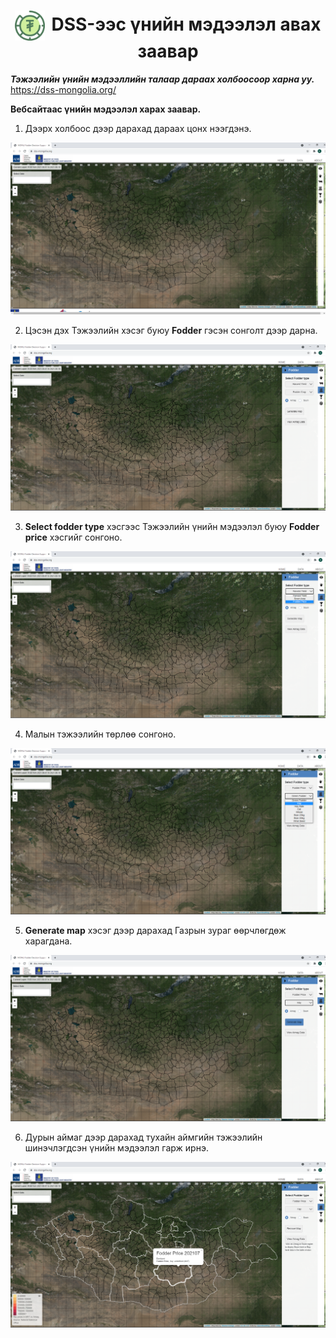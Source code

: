 
<h1 align="center"><img src="assets/images/icon_tugrug.png" style="width: 48px;vertical-align: middle;padding-right: 10px;"/>DSS-ээс үнийн мэдээлэл авах заавар</h1>

***Тэжээлийн үнийн мэдээллийн талаар дараах холбоосоор харна уу.*** <br>
https://dss-mongolia.org/ 
<br>

**Вебсайтаас үнийн мэдээлэл харах заавар.**

1. Дээрх холбоос дээр дарахад дараах цонх нээгдэнэ.

![](../assets/images/price_1.png)

2. Цэсэн дэх Тэжээлийн хэсэг буюу **Fodder** гэсэн сонголт дээр дарна. 

![](../assets/images/price_2.png)

3. **Select fodder type** хэсгээс Тэжээлийн үнийн мэдээлэл буюу **Fodder price** хэсгийг сонгоно.

![](../assets/images/price_3.png)

4. Малын тэжээлийн төрлөө сонгоно. 

![](../assets/images/price_4.png)

5. **Generate map** хэсэг дээр дарахад Газрын зураг өөрчлөгдөж харагдана.

![](../assets/images/price_5.png)

6. Дурын аймаг дээр дарахад тухайн аймгийн тэжээлийн шинэчлэгдсэн үнийн мэдээлэл гарж ирнэ.

![](../assets/images/price_6.png)






